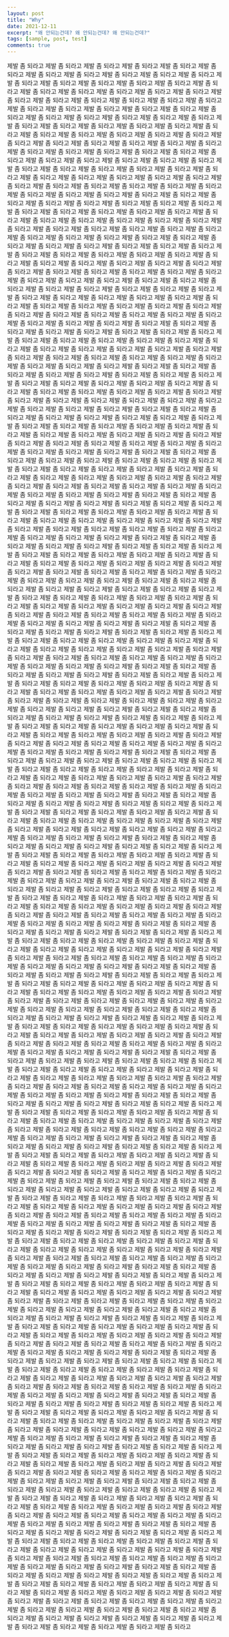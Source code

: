 ```yaml
---
layout: post
title: "Why"
date: 2021-12-11
excerpt: "왜 안되는건데? 왜 안되는건데? 왜 안되는건데?"
tags: [sample, post, test]
comments: true
---
```


제발 좀 되라고 제발 좀 되라고 제발 좀 되라고 제발 좀 되라고 제발 좀 되라고 제발 좀 되라고 제발 좀 되라고 제발 좀 되라고 제발 좀 되라고 제발 좀 되라고 제발 좀 되라고 제발 좀 되라고 제발 좀 되라고 제발 좀 되라고 제발 좀 되라고 제발 좀 되라고 제발 좀 되라고 제발 좀 되라고 제발 좀 되라고 제발 좀 되라고 제발 좀 되라고 제발 좀 되라고 제발 좀 되라고 제발 좀 되라고 제발 좀 되라고 제발 좀 되라고 제발 좀 되라고 제발 좀 되라고 제발 좀 되라고 제발 좀 되라고 제발 좀 되라고 제발 좀 되라고 제발 좀 되라고 제발 좀 되라고 제발 좀 되라고 제발 좀 되라고 제발 좀 되라고 제발 좀 되라고 제발 좀 되라고 제발 좀 되라고 제발 좀 되라고 제발 좀 되라고 제발 좀 되라고 제발 좀 되라고 제발 좀 되라고 제발 좀 되라고 제발 좀 되라고 제발 좀 되라고 제발 좀 되라고 제발 좀 되라고 제발 좀 되라고 제발 좀 되라고 제발 좀 되라고 제발 좀 되라고 제발 좀 되라고 제발 좀 되라고 제발 좀 되라고 제발 좀 되라고 제발 좀 되라고 제발 좀 되라고 제발 좀 되라고 제발 좀 되라고 제발 좀 되라고 제발 좀 되라고 제발 좀 되라고 제발 좀 되라고 제발 좀 되라고 제발 좀 되라고 제발 좀 되라고 제발 좀 되라고 제발 좀 되라고 제발 좀 되라고 제발 좀 되라고 제발 좀 되라고 제발 좀 되라고 제발 좀 되라고 제발 좀 되라고 제발 좀 되라고 제발 좀 되라고 제발 좀 되라고 제발 좀 되라고 제발 좀 되라고 제발 좀 되라고 제발 좀 되라고 제발 좀 되라고 제발 좀 되라고 제발 좀 되라고 제발 좀 되라고 제발 좀 되라고 제발 좀 되라고 제발 좀 되라고 제발 좀 되라고 제발 좀 되라고 제발 좀 되라고 제발 좀 되라고 제발 좀 되라고 제발 좀 되라고 제발 좀 되라고 제발 좀 되라고 제발 좀 되라고 제발 좀 되라고 제발 좀 되라고 제발 좀 되라고 제발 좀 되라고 제발 좀 되라고 제발 좀 되라고 제발 좀 되라고 제발 좀 되라고 제발 좀 되라고 제발 좀 되라고 제발 좀 되라고 제발 좀 되라고 제발 좀 되라고 제발 좀 되라고 제발 좀 되라고 제발 좀 되라고 제발 좀 되라고 제발 좀 되라고 제발 좀 되라고 제발 좀 되라고 제발 좀 되라고 제발 좀 되라고 제발 좀 되라고 제발 좀 되라고 제발 좀 되라고 제발 좀 되라고 제발 좀 되라고 제발 좀 되라고 제발 좀 되라고 제발 좀 되라고 제발 좀 되라고 제발 좀 되라고 제발 좀 되라고 제발 좀 되라고 제발 좀 되라고 제발 좀 되라고 제발 좀 되라고 제발 좀 되라고 제발 좀 되라고 제발 좀 되라고 제발 좀 되라고 제발 좀 되라고 제발 좀 되라고 제발 좀 되라고 제발 좀 되라고 제발 좀 되라고 제발 좀 되라고 제발 좀 되라고 제발 좀 되라고 제발 좀 되라고 제발 좀 되라고 제발 좀 되라고 제발 좀 되라고 제발 좀 되라고 제발 좀 되라고 제발 좀 되라고 제발 좀 되라고 제발 좀 되라고 제발 좀 되라고 제발 좀 되라고 제발 좀 되라고 제발 좀 되라고 제발 좀 되라고 제발 좀 되라고 제발 좀 되라고 제발 좀 되라고 제발 좀 되라고 제발 좀 되라고 제발 좀 되라고 제발 좀 되라고 제발 좀 되라고 제발 좀 되라고 제발 좀 되라고 제발 좀 되라고 제발 좀 되라고 제발 좀 되라고 제발 좀 되라고 제발 좀 되라고 제발 좀 되라고 제발 좀 되라고 제발 좀 되라고 제발 좀 되라고 제발 좀 되라고 제발 좀 되라고 제발 좀 되라고 제발 좀 되라고 제발 좀 되라고 제발 좀 되라고 제발 좀 되라고 제발 좀 되라고 제발 좀 되라고 제발 좀 되라고 제발 좀 되라고 제발 좀 되라고 제발 좀 되라고 제발 좀 되라고 제발 좀 되라고 제발 좀 되라고 제발 좀 되라고 제발 좀 되라고 제발 좀 되라고 제발 좀 되라고 제발 좀 되라고 제발 좀 되라고 제발 좀 되라고 제발 좀 되라고 제발 좀 되라고 제발 좀 되라고 제발 좀 되라고 제발 좀 되라고 제발 좀 되라고 제발 좀 되라고 제발 좀 되라고 제발 좀 되라고 제발 좀 되라고 제발 좀 되라고 제발 좀 되라고 제발 좀 되라고 제발 좀 되라고 제발 좀 되라고 제발 좀 되라고 제발 좀 되라고 제발 좀 되라고 제발 좀 되라고 제발 좀 되라고 제발 좀 되라고 제발 좀 되라고 제발 좀 되라고 제발 좀 되라고 제발 좀 되라고 제발 좀 되라고 제발 좀 되라고 제발 좀 되라고 제발 좀 되라고 제발 좀 되라고 제발 좀 되라고 제발 좀 되라고 제발 좀 되라고 제발 좀 되라고 제발 좀 되라고 제발 좀 되라고 제발 좀 되라고 제발 좀 되라고 제발 좀 되라고 제발 좀 되라고 제발 좀 되라고 제발 좀 되라고 제발 좀 되라고 제발 좀 되라고 제발 좀 되라고 제발 좀 되라고 제발 좀 되라고 제발 좀 되라고 제발 좀 되라고 제발 좀 되라고 제발 좀 되라고 제발 좀 되라고 제발 좀 되라고 제발 좀 되라고 제발 좀 되라고 제발 좀 되라고 제발 좀 되라고 제발 좀 되라고 제발 좀 되라고 제발 좀 되라고 제발 좀 되라고 제발 좀 되라고 제발 좀 되라고 제발 좀 되라고 제발 좀 되라고 제발 좀 되라고 제발 좀 되라고 제발 좀 되라고 제발 좀 되라고 제발 좀 되라고 제발 좀 되라고 제발 좀 되라고 제발 좀 되라고 제발 좀 되라고 제발 좀 되라고 제발 좀 되라고 제발 좀 되라고 제발 좀 되라고 제발 좀 되라고 제발 좀 되라고 제발 좀 되라고 제발 좀 되라고 제발 좀 되라고 제발 좀 되라고 제발 좀 되라고 제발 좀 되라고 제발 좀 되라고 제발 좀 되라고 제발 좀 되라고 제발 좀 되라고 제발 좀 되라고 제발 좀 되라고 제발 좀 되라고 제발 좀 되라고 제발 좀 되라고 제발 좀 되라고 제발 좀 되라고 제발 좀 되라고 제발 좀 되라고 제발 좀 되라고 제발 좀 되라고 제발 좀 되라고 제발 좀 되라고 제발 좀 되라고 제발 좀 되라고 제발 좀 되라고 제발 좀 되라고 제발 좀 되라고 제발 좀 되라고 제발 좀 되라고 제발 좀 되라고 제발 좀 되라고 제발 좀 되라고 제발 좀 되라고 제발 좀 되라고 제발 좀 되라고 제발 좀 되라고 제발 좀 되라고 제발 좀 되라고 제발 좀 되라고 제발 좀 되라고 제발 좀 되라고 제발 좀 되라고 제발 좀 되라고 제발 좀 되라고 제발 좀 되라고 제발 좀 되라고 제발 좀 되라고 제발 좀 되라고 제발 좀 되라고 제발 좀 되라고 제발 좀 되라고 제발 좀 되라고 제발 좀 되라고 제발 좀 되라고 제발 좀 되라고 제발 좀 되라고 제발 좀 되라고 제발 좀 되라고 제발 좀 되라고 제발 좀 되라고 제발 좀 되라고 제발 좀 되라고 제발 좀 되라고 제발 좀 되라고 제발 좀 되라고 제발 좀 되라고 제발 좀 되라고 제발 좀 되라고 제발 좀 되라고 제발 좀 되라고 제발 좀 되라고 제발 좀 되라고 제발 좀 되라고 제발 좀 되라고 제발 좀 되라고 제발 좀 되라고 제발 좀 되라고 제발 좀 되라고 제발 좀 되라고 제발 좀 되라고 제발 좀 되라고 제발 좀 되라고 제발 좀 되라고 제발 좀 되라고 제발 좀 되라고 제발 좀 되라고 제발 좀 되라고 제발 좀 되라고 제발 좀 되라고 제발 좀 되라고 제발 좀 되라고 제발 좀 되라고 제발 좀 되라고 제발 좀 되라고 제발 좀 되라고 제발 좀 되라고 제발 좀 되라고 제발 좀 되라고 제발 좀 되라고 제발 좀 되라고 제발 좀 되라고 제발 좀 되라고 제발 좀 되라고 제발 좀 되라고 제발 좀 되라고 제발 좀 되라고 제발 좀 되라고 제발 좀 되라고 제발 좀 되라고 제발 좀 되라고 제발 좀 되라고 제발 좀 되라고 제발 좀 되라고 제발 좀 되라고 제발 좀 되라고 제발 좀 되라고 제발 좀 되라고 제발 좀 되라고 제발 좀 되라고 제발 좀 되라고 제발 좀 되라고 제발 좀 되라고 제발 좀 되라고 제발 좀 되라고 제발 좀 되라고 제발 좀 되라고 제발 좀 되라고 제발 좀 되라고 제발 좀 되라고 제발 좀 되라고 제발 좀 되라고 제발 좀 되라고 제발 좀 되라고 제발 좀 되라고 제발 좀 되라고 제발 좀 되라고 제발 좀 되라고 제발 좀 되라고 제발 좀 되라고 제발 좀 되라고 제발 좀 되라고 제발 좀 되라고 제발 좀 되라고 제발 좀 되라고 제발 좀 되라고 제발 좀 되라고 제발 좀 되라고 제발 좀 되라고 제발 좀 되라고 제발 좀 되라고 제발 좀 되라고 제발 좀 되라고 제발 좀 되라고 제발 좀 되라고 제발 좀 되라고 제발 좀 되라고 제발 좀 되라고 제발 좀 되라고 제발 좀 되라고 제발 좀 되라고 제발 좀 되라고 제발 좀 되라고 제발 좀 되라고 제발 좀 되라고 제발 좀 되라고 제발 좀 되라고 제발 좀 되라고 제발 좀 되라고 제발 좀 되라고 제발 좀 되라고 제발 좀 되라고 제발 좀 되라고 제발 좀 되라고 제발 좀 되라고 제발 좀 되라고 제발 좀 되라고 제발 좀 되라고 제발 좀 되라고 제발 좀 되라고 제발 좀 되라고 제발 좀 되라고 제발 좀 되라고 제발 좀 되라고 제발 좀 되라고 제발 좀 되라고 제발 좀 되라고 제발 좀 되라고 제발 좀 되라고 제발 좀 되라고 제발 좀 되라고 제발 좀 되라고 제발 좀 되라고 제발 좀 되라고 제발 좀 되라고 제발 좀 되라고 제발 좀 되라고 제발 좀 되라고 제발 좀 되라고 제발 좀 되라고 제발 좀 되라고 제발 좀 되라고 제발 좀 되라고 제발 좀 되라고 제발 좀 되라고 제발 좀 되라고 제발 좀 되라고 제발 좀 되라고 제발 좀 되라고 제발 좀 되라고 제발 좀 되라고 제발 좀 되라고 제발 좀 되라고 제발 좀 되라고 제발 좀 되라고 제발 좀 되라고 제발 좀 되라고 제발 좀 되라고 제발 좀 되라고 제발 좀 되라고 제발 좀 되라고 제발 좀 되라고 제발 좀 되라고 제발 좀 되라고 제발 좀 되라고 제발 좀 되라고 제발 좀 되라고 제발 좀 되라고 제발 좀 되라고 제발 좀 되라고 제발 좀 되라고 제발 좀 되라고 제발 좀 되라고 제발 좀 되라고 제발 좀 되라고 제발 좀 되라고 제발 좀 되라고 제발 좀 되라고 제발 좀 되라고 제발 좀 되라고 제발 좀 되라고 제발 좀 되라고 제발 좀 되라고 제발 좀 되라고 제발 좀 되라고 제발 좀 되라고 제발 좀 되라고 제발 좀 되라고 제발 좀 되라고 제발 좀 되라고 제발 좀 되라고 제발 좀 되라고 제발 좀 되라고 제발 좀 되라고 제발 좀 되라고 제발 좀 되라고 제발 좀 되라고 제발 좀 되라고 제발 좀 되라고 제발 좀 되라고 제발 좀 되라고 제발 좀 되라고 제발 좀 되라고 제발 좀 되라고 제발 좀 되라고 제발 좀 되라고 제발 좀 되라고 제발 좀 되라고 제발 좀 되라고 제발 좀 되라고 제발 좀 되라고 제발 좀 되라고 제발 좀 되라고 제발 좀 되라고 제발 좀 되라고 제발 좀 되라고 제발 좀 되라고 제발 좀 되라고 제발 좀 되라고 제발 좀 되라고 제발 좀 되라고 제발 좀 되라고 제발 좀 되라고 제발 좀 되라고 제발 좀 되라고 제발 좀 되라고 제발 좀 되라고 제발 좀 되라고 제발 좀 되라고 제발 좀 되라고 제발 좀 되라고 제발 좀 되라고 제발 좀 되라고 제발 좀 되라고 제발 좀 되라고 제발 좀 되라고 제발 좀 되라고 제발 좀 되라고 제발 좀 되라고 제발 좀 되라고 제발 좀 되라고 제발 좀 되라고 제발 좀 되라고 제발 좀 되라고 제발 좀 되라고 제발 좀 되라고 제발 좀 되라고 제발 좀 되라고 제발 좀 되라고 제발 좀 되라고 제발 좀 되라고 제발 좀 되라고 제발 좀 되라고 제발 좀 되라고 제발 좀 되라고 제발 좀 되라고 제발 좀 되라고 제발 좀 되라고 제발 좀 되라고 제발 좀 되라고 제발 좀 되라고 제발 좀 되라고 제발 좀 되라고 제발 좀 되라고 제발 좀 되라고 제발 좀 되라고 제발 좀 되라고 제발 좀 되라고 제발 좀 되라고 제발 좀 되라고 제발 좀 되라고 제발 좀 되라고 제발 좀 되라고 제발 좀 되라고 제발 좀 되라고 제발 좀 되라고 제발 좀 되라고 제발 좀 되라고 제발 좀 되라고 제발 좀 되라고 제발 좀 되라고 제발 좀 되라고 제발 좀 되라고 제발 좀 되라고 제발 좀 되라고 제발 좀 되라고 제발 좀 되라고 제발 좀 되라고 제발 좀 되라고 제발 좀 되라고 제발 좀 되라고 제발 좀 되라고 제발 좀 되라고 제발 좀 되라고 제발 좀 되라고 제발 좀 되라고 제발 좀 되라고 제발 좀 되라고 제발 좀 되라고 제발 좀 되라고 제발 좀 되라고 제발 좀 되라고 제발 좀 되라고 제발 좀 되라고 제발 좀 되라고 제발 좀 되라고 제발 좀 되라고 제발 좀 되라고 제발 좀 되라고 제발 좀 되라고 제발 좀 되라고 제발 좀 되라고 제발 좀 되라고 제발 좀 되라고 제발 좀 되라고 제발 좀 되라고 제발 좀 되라고 제발 좀 되라고 제발 좀 되라고 제발 좀 되라고 제발 좀 되라고 제발 좀 되라고 제발 좀 되라고 제발 좀 되라고 제발 좀 되라고 제발 좀 되라고 제발 좀 되라고 제발 좀 되라고 제발 좀 되라고 제발 좀 되라고 제발 좀 되라고 제발 좀 되라고 제발 좀 되라고 제발 좀 되라고 제발 좀 되라고 제발 좀 되라고 제발 좀 되라고 제발 좀 되라고 제발 좀 되라고 제발 좀 되라고 제발 좀 되라고 제발 좀 되라고 제발 좀 되라고 제발 좀 되라고 제발 좀 되라고 제발 좀 되라고 제발 좀 되라고 제발 좀 되라고 제발 좀 되라고 제발 좀 되라고 제발 좀 되라고 제발 좀 되라고 제발 좀 되라고 제발 좀 되라고 제발 좀 되라고 제발 좀 되라고 제발 좀 되라고 제발 좀 되라고 제발 좀 되라고 제발 좀 되라고 제발 좀 되라고 제발 좀 되라고 제발 좀 되라고 제발 좀 되라고 제발 좀 되라고 제발 좀 되라고 제발 좀 되라고 제발 좀 되라고 제발 좀 되라고 제발 좀 되라고 제발 좀 되라고 제발 좀 되라고 제발 좀 되라고 제발 좀 되라고 제발 좀 되라고 제발 좀 되라고 제발 좀 되라고 제발 좀 되라고 제발 좀 되라고 제발 좀 되라고 제발 좀 되라고 제발 좀 되라고 제발 좀 되라고 제발 좀 되라고 제발 좀 되라고 제발 좀 되라고 제발 좀 되라고 제발 좀 되라고 제발 좀 되라고 제발 좀 되라고 제발 좀 되라고 제발 좀 되라고 제발 좀 되라고 제발 좀 되라고 제발 좀 되라고 제발 좀 되라고 제발 좀 되라고 제발 좀 되라고 제발 좀 되라고 제발 좀 되라고 제발 좀 되라고 제발 좀 되라고 제발 좀 되라고 제발 좀 되라고 제발 좀 되라고 제발 좀 되라고 제발 좀 되라고 제발 좀 되라고 제발 좀 되라고 제발 좀 되라고 제발 좀 되라고 제발 좀 되라고 제발 좀 되라고 제발 좀 되라고 제발 좀 되라고 제발 좀 되라고 제발 좀 되라고 제발 좀 되라고 제발 좀 되라고 제발 좀 되라고 제발 좀 되라고 제발 좀 되라고 제발 좀 되라고 제발 좀 되라고 제발 좀 되라고 제발 좀 되라고 제발 좀 되라고 제발 좀 되라고 제발 좀 되라고 제발 좀 되라고 제발 좀 되라고 제발 좀 되라고 제발 좀 되라고 제발 좀 되라고 제발 좀 되라고 제발 좀 되라고 제발 좀 되라고 제발 좀 되라고 제발 좀 되라고 제발 좀 되라고 제발 좀 되라고 제발 좀 되라고 제발 좀 되라고 제발 좀 되라고 제발 좀 되라고 제발 좀 되라고 제발 좀 되라고 제발 좀 되라고 제발 좀 되라고 제발 좀 되라고 제발 좀 되라고 제발 좀 되라고 제발 좀 되라고 제발 좀 되라고 제발 좀 되라고 제발 좀 되라고 제발 좀 되라고 제발 좀 되라고 제발 좀 되라고 제발 좀 되라고 제발 좀 되라고 제발 좀 되라고 제발 좀 되라고 제발 좀 되라고 제발 좀 되라고 제발 좀 되라고 제발 좀 되라고 제발 좀 되라고 제발 좀 되라고 제발 좀 되라고 제발 좀 되라고 제발 좀 되라고 제발 좀 되라고 제발 좀 되라고 제발 좀 되라고 제발 좀 되라고 제발 좀 되라고 제발 좀 되라고 제발 좀 되라고 제발 좀 되라고 제발 좀 되라고 제발 좀 되라고 제발 좀 되라고 제발 좀 되라고 제발 좀 되라고 제발 좀 되라고 제발 좀 되라고 제발 좀 되라고 제발 좀 되라고 제발 좀 되라고 제발 좀 되라고 제발 좀 되라고 제발 좀 되라고 제발 좀 되라고 제발 좀 되라고 제발 좀 되라고 제발 좀 되라고 제발 좀 되라고 제발 좀 되라고 제발 좀 되라고 제발 좀 되라고 제발 좀 되라고 제발 좀 되라고 제발 좀 되라고 제발 좀 되라고 제발 좀 되라고 제발 좀 되라고 제발 좀 되라고 제발 좀 되라고 제발 좀 되라고 제발 좀 되라고 제발 좀 되라고 제발 좀 되라고 제발 좀 되라고 제발 좀 되라고 제발 좀 되라고 제발 좀 되라고 제발 좀 되라고 제발 좀 되라고 제발 좀 되라고 제발 좀 되라고 제발 좀 되라고 제발 좀 되라고 제발 좀 되라고 제발 좀 되라고 제발 좀 되라고 제발 좀 되라고 제발 좀 되라고 제발 좀 되라고 제발 좀 되라고 제발 좀 되라고 제발 좀 되라고 제발 좀 되라고 제발 좀 되라고 제발 좀 되라고 제발 좀 되라고 제발 좀 되라고 제발 좀 되라고 제발 좀 되라고 제발 좀 되라고 제발 좀 되라고 제발 좀 되라고 제발 좀 되라고 제발 좀 되라고 제발 좀 되라고 제발 좀 되라고 제발 좀 되라고 제발 좀 되라고 제발 좀 되라고 제발 좀 되라고 제발 좀 되라고 제발 좀 되라고 제발 좀 되라고 제발 좀 되라고 제발 좀 되라고 제발 좀 되라고 제발 좀 되라고 제발 좀 되라고 제발 좀 되라고 제발 좀 되라고 제발 좀 되라고 제발 좀 되라고 제발 좀 되라고 제발 좀 되라고 제발 좀 되라고 제발 좀 되라고 제발 좀 되라고 제발 좀 되라고 제발 좀 되라고 제발 좀 되라고 제발 좀 되라고 제발 좀 되라고 제발 좀 되라고 제발 좀 되라고 제발 좀 되라고 제발 좀 되라고 제발 좀 되라고 제발 좀 되라고 제발 좀 되라고 제발 좀 되라고 제발 좀 되라고 제발 좀 되라고 제발 좀 되라고 제발 좀 되라고 제발 좀 되라고 제발 좀 되라고 제발 좀 되라고 제발 좀 되라고 제발 좀 되라고 제발 좀 되라고 제발 좀 되라고 제발 좀 되라고 제발 좀 되라고 제발 좀 되라고 제발 좀 되라고 제발 좀 되라고 제발 좀 되라고 제발 좀 되라고 제발 좀 되라고 제발 좀 되라고 제발 좀 되라고 제발 좀 되라고 제발 좀 되라고 제발 좀 되라고 제발 좀 되라고 제발 좀 되라고 제발 좀 되라고 제발 좀 되라고 제발 좀 되라고 제발 좀 되라고 제발 좀 되라고 제발 좀 되라고 제발 좀 되라고 제발 좀 되라고 제발 좀 되라고 제발 좀 되라고 제발 좀 되라고 제발 좀 되라고 제발 좀 되라고 제발 좀 되라고 제발 좀 되라고 제발 좀 되라고 제발 좀 되라고 제발 좀 되라고 제발 좀 되라고 제발 좀 되라고 제발 좀 되라고 제발 좀 되라고 제발 좀 되라고 제발 좀 되라고 제발 좀 되라고 제발 좀 되라고 제발 좀 되라고 제발 좀 되라고 제발 좀 되라고 제발 좀 되라고 제발 좀 되라고 제발 좀 되라고 제발 좀 되라고 제발 좀 되라고 제발 좀 되라고 제발 좀 되라고 제발 좀 되라고 제발 좀 되라고 제발 좀 되라고 제발 좀 되라고 제발 좀 되라고 제발 좀 되라고 제발 좀 되라고 제발 좀 되라고 제발 좀 되라고 제발 좀 되라고 제발 좀 되라고 제발 좀 되라고 제발 좀 되라고 제발 좀 되라고 제발 좀 되라고 제발 좀 되라고 제발 좀 되라고 제발 좀 되라고 제발 좀 되라고 제발 좀 되라고 제발 좀 되라고 제발 좀 되라고 제발 좀 되라고 제발 좀 되라고 제발 좀 되라고 제발 좀 되라고 제발 좀 되라고 제발 좀 되라고 제발 좀 되라고 제발 좀 되라고 제발 좀 되라고 제발 좀 되라고 제발 좀 되라고 제발 좀 되라고 제발 좀 되라고 제발 좀 되라고 제발 좀 되라고 